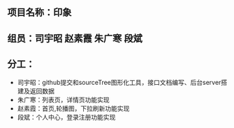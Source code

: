 ## 项目名称：印象

## 组员：司宇昭 赵素霞 朱广寒  段斌

## 分工：
- 司宇昭：github提交和sourceTree图形化工具，接口文档编写、后台server搭建及返回数据
- 朱广寒：列表页，详情页功能实现
- 赵素霞：首页,轮播图，下拉刷新功能实现
- 段斌：个人中心，登录注册功能实现
